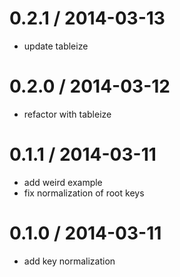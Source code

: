 
0.2.1 / 2014-03-13
==================

 * update tableize

0.2.0 / 2014-03-12
==================

 * refactor with tableize

0.1.1 / 2014-03-11
==================

 * add weird example
 * fix normalization of root keys

0.1.0 / 2014-03-11
==================

 * add key normalization
